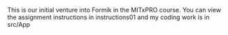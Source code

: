 This is our initial venture into Formik in the MITxPRO course. You can view the assignment instructions in instructions01 and my coding work is in src/App

